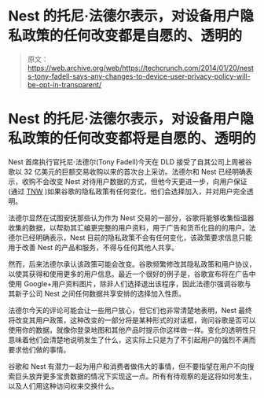 # Nest 的托尼·法德尔表示，对设备用户隐私政策的任何改变都是自愿的、透明的

> 原文：<https://web.archive.org/web/https://techcrunch.com/2014/01/20/nests-tony-fadell-says-any-changes-to-device-user-privacy-policy-will-be-opt-in-transparent/>

# Nest 的托尼·法德尔表示，对设备用户隐私政策的任何改变都将是自愿的、透明的

Nest 首席执行官托尼·法德尔(Tony Fadell)今天在 DLD 接受了自其公司上周被谷歌以 32 亿美元的巨额交易收购以来的首次台上采访。法德尔和 Nest 已经明确表示，收购不会改变 Nest 对待用户数据的方式，但他今天更进一步，向用户保证(通过 [TNW](https://web.archive.org/web/20221006062048/http://thenextweb.com/insider/2014/01/20/nest-ceo-tony-fadell-vows-make-changes-privacy-policy-transparent-opt/?utm_source=Twitter&awesm=tnw.to_b1KZm&utm_medium=Spreadus&utm_campaign=social%20media#!sGVHT) )如果谷歌的隐私政策有任何变化，他们会选择加入，并对用户完全透明。

法德尔显然在试图安抚那些认为作为 Nest 交易的一部分，谷歌将能够收集恒温器收集的数据，以帮助其汇编更完整的用户资料，用于广告和货币化目的的用户。法德尔已经明确表示，Nest 目前的隐私政策不会有任何变化，该政策要求信息只能用于改善 Nest 的产品和服务，不得与任何其他人共享。

然而，后来法德尔承认该政策可能会改变。谷歌频繁修改其隐私政策和用户协议，以使其获得和使用更多的用户信息。最近一个很好的例子是，谷歌宣布将在广告中使用 Google+用户资料图片，除非人们选择退出该程序，因此法德尔强调谷歌与其新子公司 Nest 之间任何数据共享安排的选择加入性质。

法德尔今天的评论可能会让一些用户放心，但它们也非常清楚地表明，Nest 最终将改变其用户政策，这种改变的一部分将是某种形式的对话框，询问谷歌是否可以使用你的数据，就像你登录地图和其他产品时提示你这样做一样。变化的透明性只意味着他们会清楚地说明发生了什么，这实际上只是为了不引起用户的强烈不满而要求他们做的事情。

谷歌和 Nest 有潜力一起为用户和消费者做伟大的事情，但不要指望在用户不向搜索巨头放弃更多宝贵数据的情况下实现这一点。所有有待观察的是这将如何发生，以及人们用这种访问权来交换什么。